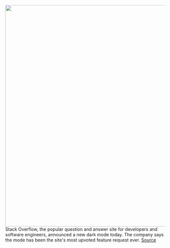 <img src='https://cdn.vox-cdn.com/thumbor/rd4VvGkgw6xLHcNVkAKtnf82FFE=/0x0:1920x1080/1200x800/filters:focal(807x387:1113x693)/cdn.vox-cdn.com/uploads/chorus_image/image/66575305/header_press.0.png' width='700px' /><br/>
Stack Overflow, the popular question and answer site for developers and software engineers, announced a new dark mode today. The company says the mode has been the site's most upvoted feature request ever.
<a href='https://www.theverge.com/2020/3/30/21197458/stack-overflow-dark-mode-ultra-beta-settings'> Source <a/>